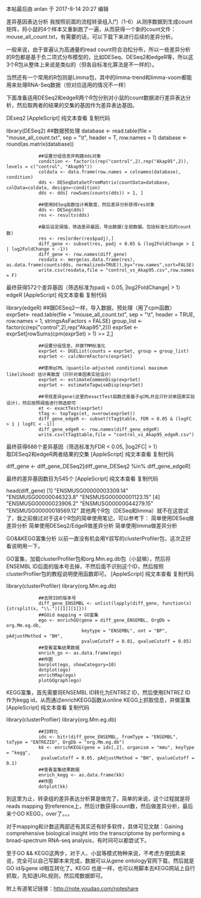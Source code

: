 
本帖最后由 anlan 于 2017-8-14 20:27 编辑


差异基因表达分析
我按照前面的流程转录组入门（1-6）从测序数据到生成count矩阵，将小鼠的4个样本又重新跑了一遍，从而获得一个新的count文件：mouse_all_count.txt，有需要的话，可以下载下来进行后续的差异分析。

一般来说，由于普遍认为高通量的read count符合泊松分布，所以一些差异分析的R包都是基于负二项式分布模型的，比如DESeq、DESeq2和edgeR等，所以这3个R包从整体上来说是类似的（但各自标准化算法是不一样的）。

当然还有一个常用的R包则是Limma包，其中的limma-trend和limma-voom都能用来处理RNA-Seq数据（但对应适用的情况不一样）

下面准备适用DESeq2和edgeR两个R包分别对小鼠的count数据进行差异表达分析，然后取两者的结果的交集的基因作为差异表达基因。

DEseq2
[AppleScript] 纯文本查看 复制代码

library(DESeq2)
                ##数据预处理
                database <- read.table(file = "mouse_all_count.txt", sep = "\t", header = T, row.names = 1)
                database <- round(as.matrix(database))
                 
                ##设置分组信息并构建dds对象
                condition <- factor(c(rep("control",2),rep("Akap95",2)), levels = c("control", "Akap95"))
                coldata <- data.frame(row.names = colnames(database), condition)
                dds <- DESeqDataSetFromMatrix(countData=database, colData=coldata, design=~condition)
                dds <- dds[ rowSums(counts(dds)) > 1, ]
                 
                ##使用DESeq函数估计离散度，然后差异分析获得res对象
                dds <- DESeq(dds)
                res <- results(dds)
                 
                #最后设定阈值，筛选差异基因，导出数据(全部数据。包括标准化后的count数)
                res <- res[order(res$padj),]
                diff_gene <- subset(res, padj < 0.05 & (log2FoldChange > 1 | log2FoldChange < -1))
                diff_gene <- row.names(diff_gene)
                resdata <- merge(as.data.frame(res), as.data.frame(counts(dds, normalized=TRUE)),by="row.names",sort=FALSE)
                write.csv(resdata,file = "control_vs_Akap95.csv",row.names = F)

最终获得572个差异基因（筛选标准为padj < 0.05, |log2FoldChange| > 1）
edgeR
[AppleScript] 纯文本查看 复制代码

library(edgeR)
                ##跟DESeq2一样，导入数据，预处理（用了cpm函数）
                exprSet<- read.table(file = "mouse_all_count.txt", sep = "\t", header = TRUE, row.names = 1, stringsAsFactors = FALSE)
                group_list <- factor(c(rep("control",2),rep("Akap95",2)))
                exprSet <- exprSet[rowSums(cpm(exprSet) > 1) >= 2,]
                 
                ##设置分组信息，并做TMM标准化
                exprSet <- DGEList(counts = exprSet, group = group_list)
                exprSet <- calcNormFactors(exprSet)
                 
                ##使用qCML（quantile-adjusted conditional maximum likelihood）估计离散度（只针对单因素实验设计）
                exprSet <- estimateCommonDisp(exprSet)
                exprSet <- estimateTagwiseDisp(exprSet)
                 
                ##寻找差异gene(这里的exactTest函数还是基于qCML并且只针对单因素实验设计)，然后按照阈值进行筛选即可
                et <- exactTest(exprSet)
                tTag <- topTags(et, n=nrow(exprSet))
                diff_gene_edgeR <- subset(tTag$table, FDR < 0.05 & (logFC > 1 | logFC < -1))
                diff_gene_edgeR <- row.names(diff_gene_edgeR)
                write.csv(tTag$table,file = "control_vs_Akap95_edgeR.csv")

最终获得688个差异基因（筛选标准为FDR < 0.05, |log2FC| > 1）   
取DESeq2和edgeR两者结果的交集
[AppleScript] 纯文本查看 复制代码

diff_gene <- diff_gene_DESeq2[diff_gene_DESeq2 %in% diff_gene_edgeR]

最终的差异基因数目为545个
[AppleScript] 纯文本查看 复制代码

head(diff_gene)
                [1] "ENSMUSG00000003309.14" "ENSMUSG00000046323.8"  "ENSMUSG00000001123.15"
                [4] "ENSMUSG00000023906.2"  "ENSMUSG00000044279.15" "ENSMUSG00000018569.12"
其他两个R包（DESeq和limma）就不在这尝试了，我之前做过对于这4个R包的简单使用笔记，可以参考下：
简单使用DESeq做差异分析
简单使用DESeq2/EdgeR做差异分析
简单使用limma做差异分析

GO&&KEGG富集分析
以前一直没有机会用Y叔写的clusterProfiler包，这次正好看说明用一下。

GO富集，加载clusterProfiler包和org.Mm.eg.db包（小鼠嘛），然后将ENSEMBL ID后面的版本号去掉，不然后面不识别这个ID，然后按照clusterProfiler包的教程说明使用函数即可。
[AppleScript] 纯文本查看 复制代码

library(clusterProfiler)
                library(org.Mm.eg.db)
                 
                ##去除ID的版本号
                diff_gene_ENSEMBL <- unlist(lapply(diff_gene, function(x){strsplit(x, "\\.")[[1]][1]}))
                ##GOid mapping + GO富集
                ego <- enrichGO(gene = diff_gene_ENSEMBL, OrgDb = org.Mm.eg.db,
                                keytype = "ENSEMBL", ont = "BP", pAdjustMethod = "BH",
                                pvalueCutoff = 0.01, qvalueCutoff = 0.05)
                ##查看富集结果数据
                enrich_go <- as.data.frame(ego)
                ##作图
                barplot(ego, showCategory=10)
                dotplot(ego)
                enrichMap(ego)
                plotGOgraph(ego)
KEGG富集，首先需要将ENSEMBL ID转化为ENTREZ ID，然后使用ENTREZ ID作为kegg id，从而通过enrichKEGG函数从online KEGG上抓取信息，并做富集
[AppleScript] 纯文本查看 复制代码

library(clusterProfiler)
                library(org.Mm.eg.db)
 
                ##ID转化
                ids <- bitr(diff_gene_ENSEMBL, fromType = "ENSEMBL", toType = "ENTREZID", OrgDb = "org.Mm.eg.db")
                kk <- enrichKEGG(gene = ids[,2], organism = "mmu", keyType = "kegg",
                 pvalueCutoff = 0.05, pAdjustMethod = "BH", qvalueCutoff = 0.1)
                ##查看富集结果数据
                enrich_kegg <- as.data.frame(kk)
                ##作图
                dotplot(kk)

到这里为止，转录组的差异表达分析算是做完了，简单的来说，这个过程就是将reads mapping 到reference上，然后计数获得count数，然后做差异分析，最后来个GO KEGG，over了。。。

对于mapping和计数这两部还有其实还有好多软件，具体可见文献：Gaining comprehensive biological insight into the transcriptome by performing a broad-spectrum RNA-seq analysis，有时间可以都尝试下。

至于GO && KEGG这两步，对于人、小鼠等模式物种来说，不考虑方便因素来说，完全可以自己写脚本来完成，数据可以从gene ontology官网下载，然后就是GO id与gene id相互转化了。KEGG 也是一样，也可以用脚本去KEGG网站上自行抓取，先知道URL规则，然后爬数据即可。

附上有道笔记链接：http://note.youdao.com/noteshare 